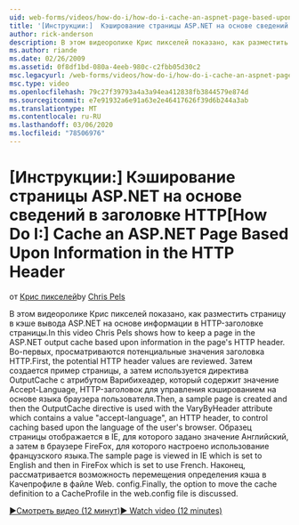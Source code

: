 ```yaml
---
uid: web-forms/videos/how-do-i/how-do-i-cache-an-aspnet-page-based-upon-information-in-the-http-header
title: '[Инструкции:]  Кэширование страницы ASP.NET на основе сведений в заголовке HTTP | Документация Майкрософт'
author: rick-anderson
description: В этом видеоролике Крис пикселей показано, как разместить страницу в кэше вывода ASP.NET на основе информации в HTTP-заголовке страницы. Во-первых, потенциальный HTTP верхни...
ms.author: riande
ms.date: 02/26/2009
ms.assetid: 0f8df1bd-080a-4eeb-980c-c2fbb05d30c2
msc.legacyurl: /web-forms/videos/how-do-i/how-do-i-cache-an-aspnet-page-based-upon-information-in-the-http-header
msc.type: video
ms.openlocfilehash: 79c27f39793a4a3a94ea412838fb3844579e874d
ms.sourcegitcommit: e7e91932a6e91a63e2e46417626f39d6b244a3ab
ms.translationtype: MT
ms.contentlocale: ru-RU
ms.lasthandoff: 03/06/2020
ms.locfileid: "78506976"
---
```

# <a name="how-do-i--cache-an-aspnet-page-based-upon-information-in-the-http-header"></a><span data-ttu-id="c0f17-104">[Инструкции:]  Кэширование страницы ASP.NET на основе сведений в заголовке HTTP</span><span class="sxs-lookup"><span data-stu-id="c0f17-104">[How Do I:]  Cache an ASP.NET Page Based Upon Information in the HTTP Header</span></span>

<span data-ttu-id="c0f17-105">от [Крис пикселей](https://twitter.com/chrispels)</span><span class="sxs-lookup"><span data-stu-id="c0f17-105">by [Chris Pels](https://twitter.com/chrispels)</span></span>

<span data-ttu-id="c0f17-106">В этом видеоролике Крис пикселей показано, как разместить страницу в кэше вывода ASP.NET на основе информации в HTTP-заголовке страницы.</span><span class="sxs-lookup"><span data-stu-id="c0f17-106">In this video Chris Pels shows how to keep a page in the ASP.NET output cache based upon information in the page's HTTP header.</span></span> <span data-ttu-id="c0f17-107">Во-первых, просматриваются потенциальные значения заголовка HTTP.</span><span class="sxs-lookup"><span data-stu-id="c0f17-107">First, the potential HTTP header values are reviewed.</span></span> <span data-ttu-id="c0f17-108">Затем создается пример страницы, а затем используется директива OutputCache с атрибутом Варибихеадер, который содержит значение Accept-Language, HTTP-заголовок для управления кэшированием на основе языка браузера пользователя.</span><span class="sxs-lookup"><span data-stu-id="c0f17-108">Then, a sample page is created and then the OutputCache directive is used with the VaryByHeader attribute which contains a value "accept-language", an HTTP header, to control caching based upon the language of the user's browser.</span></span> <span data-ttu-id="c0f17-109">Образец страницы отображается в IE, для которого задано значение Английский, а затем в браузере FireFox, для которого настроено использование французского языка.</span><span class="sxs-lookup"><span data-stu-id="c0f17-109">The sample page is viewed in IE which is set to English and then in FireFox which is set to use French.</span></span> <span data-ttu-id="c0f17-110">Наконец, рассматривается возможность перемещения определения кэша в Качепрофиле в файле Web. config.</span><span class="sxs-lookup"><span data-stu-id="c0f17-110">Finally, the option to move the cache definition to a CacheProfile in the web.config file is discussed.</span></span>

[<span data-ttu-id="c0f17-111">&#9654;Смотреть видео (12 минут)</span><span class="sxs-lookup"><span data-stu-id="c0f17-111">&#9654; Watch video (12 minutes)</span></span>](https://channel9.msdn.com/Blogs/ASP-NET-Site-Videos/how-do-i-cache-an-aspnet-page-based-upon-information-in-the-http-header)
